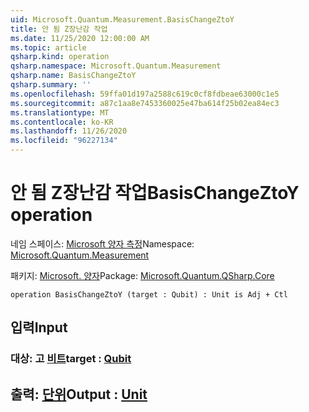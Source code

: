 ```yaml
---
uid: Microsoft.Quantum.Measurement.BasisChangeZtoY
title: 안 됨 Z장난감 작업
ms.date: 11/25/2020 12:00:00 AM
ms.topic: article
qsharp.kind: operation
qsharp.namespace: Microsoft.Quantum.Measurement
qsharp.name: BasisChangeZtoY
qsharp.summary: ''
ms.openlocfilehash: 59ffa01d197a2588c619c0cf8fdbeae63000c1e5
ms.sourcegitcommit: a87c1aa8e7453360025e47ba614f25b02ea84ec3
ms.translationtype: MT
ms.contentlocale: ko-KR
ms.lasthandoff: 11/26/2020
ms.locfileid: "96227134"
---
```

# <a name="basischangeztoy-operation"></a><span data-ttu-id="d2407-102">안 됨 Z장난감 작업</span><span class="sxs-lookup"><span data-stu-id="d2407-102">BasisChangeZtoY operation</span></span>

<span data-ttu-id="d2407-103">네임 스페이스: [Microsoft 양자 측정](xref:Microsoft.Quantum.Measurement)</span><span class="sxs-lookup"><span data-stu-id="d2407-103">Namespace: [Microsoft.Quantum.Measurement](xref:Microsoft.Quantum.Measurement)</span></span>

<span data-ttu-id="d2407-104">패키지: [Microsoft. 양자](https://nuget.org/packages/Microsoft.Quantum.QSharp.Core)</span><span class="sxs-lookup"><span data-stu-id="d2407-104">Package: [Microsoft.Quantum.QSharp.Core](https://nuget.org/packages/Microsoft.Quantum.QSharp.Core)</span></span>




```qsharp
operation BasisChangeZtoY (target : Qubit) : Unit is Adj + Ctl
```


## <a name="input"></a><span data-ttu-id="d2407-105">입력</span><span class="sxs-lookup"><span data-stu-id="d2407-105">Input</span></span>

### <a name="target--qubit"></a><span data-ttu-id="d2407-106">대상: 고 [비트](xref:microsoft.quantum.lang-ref.qubit)</span><span class="sxs-lookup"><span data-stu-id="d2407-106">target : [Qubit](xref:microsoft.quantum.lang-ref.qubit)</span></span>





## <a name="output--unit"></a><span data-ttu-id="d2407-107">출력: [단위](xref:microsoft.quantum.lang-ref.unit)</span><span class="sxs-lookup"><span data-stu-id="d2407-107">Output : [Unit](xref:microsoft.quantum.lang-ref.unit)</span></span>

